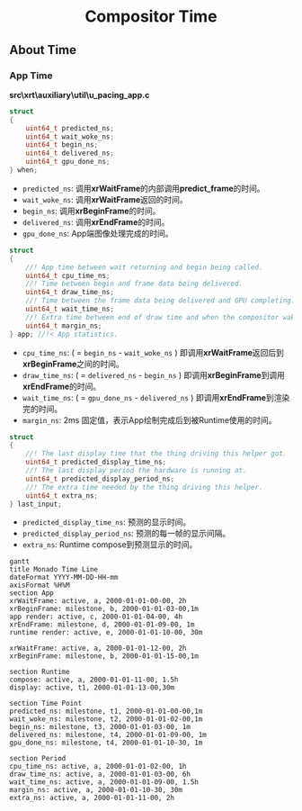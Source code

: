 <center>
    <h1>
        Compositor Time
    </h1>
</center>

## About Time

### App Time

**src\xrt\auxiliary\util\u_pacing_app.c**

```c
struct
{
	uint64_t predicted_ns;
	uint64_t wait_woke_ns;
	uint64_t begin_ns;
	uint64_t delivered_ns;
	uint64_t gpu_done_ns;
} when;
```

* `predicted_ns`: 调用**xrWaitFrame**的内部调用**predict_frame**的时间。
* `wait_woke_ns`: 调用**xrWaitFrame**返回的时间。
* `begin_ns`: 调用**xrBeginFrame**的时间。
* `delivered_ns`: 调用**xrEndFrame**的时间。
* `gpu_done_ns`: App端图像处理完成的时间。

```c
struct
{
	//! App time between wait returning and begin being called.
	uint64_t cpu_time_ns;
	//! Time between begin and frame data being delivered.
	uint64_t draw_time_ns;
	//! Time between the frame data being delivered and GPU completing.
	uint64_t wait_time_ns;
	//! Extra time between end of draw time and when the compositor wakes up.
	uint64_t margin_ns;
} app; //!< App statistics.
```

* `cpu_time_ns`: ( = `begin_ns` - `wait_woke_ns` ) 即调用**xrWaitFrame**返回后到**xrBeginFrame**之间的时间。
* `draw_time_ns`: ( = `delivered_ns` - `begin_ns` ) 即调用**xrBeginFrame**到调用**xrEndFrame**的时间。
* `wait_time_ns`: ( = `gpu_done_ns` - `delivered_ns` ) 即调用**xrEndFrame**到渲染完的时间。
* `margin_ns`: 2ms 固定值，表示App绘制完成后到被Runtime使用的时间。

```c
struct
{
	//! The last display time that the thing driving this helper got.
	uint64_t predicted_display_time_ns;
	//! The last display period the hardware is running at.
	uint64_t predicted_display_period_ns;
	//! The extra time needed by the thing driving this helper.
	uint64_t extra_ns;
} last_input;
```

* `predicted_display_time_ns`: 预测的显示时间。
* `predicted_display_period_ns`: 预测的每一帧的显示间隔。
* `extra_ns`: Runtime compose到预测显示的时间。

 ```mermaid
 gantt
 title Monado Time Line
 dateFormat YYYY-MM-DD-HH-mm
 axisFormat %H%M
 section App
 xrWaitFrame: active, a, 2000-01-01-00-00, 2h
 xrBeginFrame: milestone, b, 2000-01-01-03-00,1m
 app render: active, c, 2000-01-01-04-00, 4h
 xrEndFrame: milestone, d, 2000-01-01-09-00, 1m
 runtime render: active, e, 2000-01-01-10-00, 30m
 
 xrWaitFrame: active, a, 2000-01-01-12-00, 2h
 xrBeginFrame: milestone, b, 2000-01-01-15-00,1m
 
 section Runtime
 compose: active, a, 2000-01-01-11-00, 1.5h
 display: active, t1, 2000-01-01-13-00,30m
 
 section Time Point
 predicted_ns: milestone, t1, 2000-01-01-00-00,1m
 wait_woke_ns: milestone, t2, 2000-01-01-02-00,1m
 begin_ns: milestone, t3, 2000-01-01-03-00, 1m
 delivered_ns: milestone, t4, 2000-01-01-09-00, 1m
 gpu_done_ns: milestone, t4, 2000-01-01-10-30, 1m
 
 section Period
 cpu_time_ns: active, a, 2000-01-01-02-00, 1h
 draw_time_ns: active, a, 2000-01-01-03-00, 6h
 wait_time_ns: active, a, 2000-01-01-09-00, 1.5h
 margin_ns: active, a, 2000-01-01-10-30, 30m
 extra_ns: active, a, 2000-01-01-11-00, 2h
 ```

